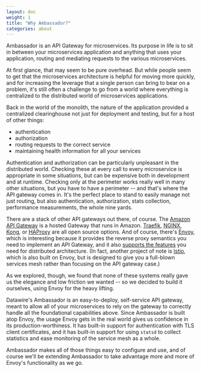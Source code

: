 ```yaml
---
layout: doc
weight: 1
title: "Why Ambassador?"
categories: about
---
```


<link rel="stylesheet" href="{{ "/css/mermaid.css" | prepend: site.baseurl }}">
<script src="{{ "/js/mermaid.min.js" | prepend: site.baseurl }}"></script>
<script>mermaid.initialize({
   startOnLoad: true,
   cloneCssStyles: false,
 });
</script>

Ambassador is an API Gateway for microservices. Its purpose in life is to sit in between your microservices application and anything that uses your application, routing and mediating requests to the various microservices. 

At first glance, that may seem to be pure overhead. But while people seem to get that the microservices architecture is helpful for moving more quickly, and for increasing the leverage that a single person can bring to bear on a problem, it's still often a challenge to go from a world where everything is centralized to the distributed world of microservices applications. 

Back in the world of the monolith, the nature of the application provided a centralized clearinghouse not just for deployment and testing, but for a host of other things:

- authentication
- authorization
- routing requests to the correct service
- maintaining health information for all your services

Authentication and authorization can be particularly unpleasant in the distributed world. Checking these at every call to every microservice is appropriate in some situations, but can be expensive both in development and at runtime. Checking only at the perimeter works really well in many other situations, but you have to have a perimeter -- and that's where the API gateway comes in. It's the perfect place to stand to easily manage not just routing, but also authentication, authorization, stats collection, performance measurements, the whole nine yards.

There are a stack of other API gateways out there, of course. The [Amazon API Gateway](https://aws.amazon.com/api-gateway/) is a hosted Gateway that runs in Amazon. [Traefik](https://traefik.io/), [NGINX](http://nginx.org/), [Kong](https://getkong.org/), or [HAProxy](http://www.haproxy.org/) are all open source options. And of course, there's [Envoy](lyft.github.io/envoy/), which is interesting because it provides the reverse proxy semantics you need to implement an API Gateway, and it also [supports the features](https://www.datawire.io/guide/traffic/getting-started-lyft-envoy-microservices-resilience/) you need for distributed architecture. (In fact, another project of note is [Istio](https://istio.io), which is also built on Envoy, but is designed to give you a full-blown services mesh rather than focusing on the API gateway case.)

As we explored, though, we found that none of these systems really gave us the elegance and low friction we wanted -- so we decided to build it ourselves, using Envoy for the heavy lifting. 

Datawire's Ambassador is an easy-to-deploy, self-service API gateway, meant to allow all of your microservices to rely on the gateway to correctly handle all the foundational capabilities above. Since Ambassador is built atop Envoy, the usage Envoy gets in the real world gives us confidence in its production-worthiness. It has built-in support for authentication with TLS client certificates, and it has built-in support for using `statsd` to collect statistics and ease monitoring of the service mesh as a whole. 

Ambassador makes all of those things easy to configure and use, and of course we'll be extending Ambassador to take advantage more and more of Envoy's functionality as we go.
